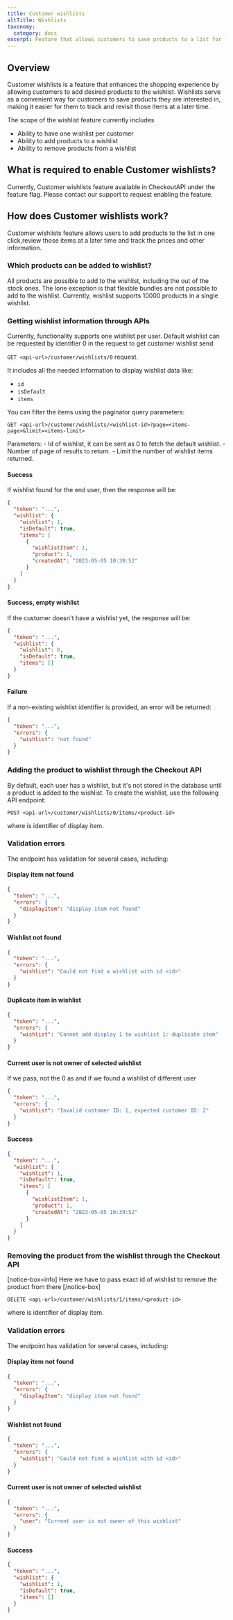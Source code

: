 ```yaml
---
title: Customer wishlists
altTitle: Wishlists
taxonomy:
  category: docs
excerpt: Feature that allows customers to save products to a list for later viewing.
---
```


## Overview

Customer wishlists is a feature that enhances the shopping experience by allowing customers to
add desired products to the wishlist. Wishlists serve as a convenient way for customers to save
products they are interested in, making it easier for them to track and revisit those items at a later time.

The scope of the wishlist feature currently includes

* Ability to have one wishlist per customer
* Ability to add products to a wishlist
* Ability to remove products from a wishlist

## What is required to enable Customer wishlists?

Currently, Customer wishlists feature available in CheckoutAPI under the feature flag. Please contact our support to request enabling the feature.

## How does Customer wishlists work?

Customer wishlists feature allows users to add products to the list in one click,review those items at a later time and track the prices and other information.

### Which products can be added to wishlist?

All products are possible to add to the wishlist, including the out of the stock ones.
The lone exception is that flexible bundles are not possible to add to the wishlist.
Currently, wishlist supports 10000 products in a single wishlist.

### Getting wishlist information through APIs

Currently, functionality supports one wishlist per user.
Default wishlist can be requested by identifier 0 in the request to get customer wishlist send

`GET <api-url>/customer/wishlists/0` request.

It includes all the needed information to display wishlist data like:

* `id`
* `isDefault`
* `items`

You can filter the items using the paginator query parameters:

`GET <api-url>/customer/wishlists/<wishlist-id>?page=<items-page>&limit=<items-limit>`

Parameters:
<wishlist-id> - Id of wishlist, it can be sent as 0 to fetch the default wishlist.
<items-page> - Number of page of results to return.
<items-limit> - Limit the number of wishlist items returned.

#### Success

If wishlist found for the end user, then the response will be:

```json
{
  "token": "...",
  "wishlist": {
    "wishlist": 1,
    "isDefault": true,
    "items": [
      {
        "wishlistItem": 1,
        "product": 1,
        "createdAt": "2023-05-05 10:39:52"
      }
    ]
  }
}
```

#### Success, empty wishlist

If the customer doesn't have a wishlist yet, the response will be:

```json
{
  "token": "...",
  "wishlist": {
    "wishlist": 0,
    "isDefault": true,
    "items": []
  }
}
```

#### Failure

If a non-existing wishlist identifier is provided, an error will be returned:

```json
{
  "token": "...",
  "errors": {
    "wishlist": "not found"
  }
}
```

### Adding the product to wishlist through the Checkout API

By default, each user has a wishlist, but it's not stored in the database until a product is added to the wishlist. 
To create the wishlist, use the following API endpoint:

`POST <api-url>/customer/wishlists/0/items/<product-id>`

where <product-id> is identifier of display item.

### Validation errors

The endpoint has validation for several cases, including:

#### Display item not found

```json
{
  "token": "...",
  "errors": {
    "displayItem": "display item not found"
  }
}
```

#### Wishlist not found

```json
{
  "token": "...",
  "errors": {
    "wishlist": "Could not find a wishlist with id <id>"
  }
}
```

#### Duplicate item in wishlist

```json
{
  "token": "...",
  "errors": {
    "wishlist": "Cannot add display 1 to wishlist 1: duplicate item"
  }
}
```

#### Current user is not owner of selected wishlist

If we pass, not the 0 as <wishlist-id> and if we found a wishlist of different user

```json
{
  "token": "...",
  "errors": {
    "wishlist": "Invalid customer ID: 1, expected customer ID: 2"
  }
}
```

#### Success

```json
{
  "token": "...",
  "wishlist": {
    "wishlist": 1,
    "isDefault": true,
    "items": [
      {
        "wishlistItem": 1,
        "product": 1,
        "createdAt": "2023-05-05 10:39:52"
      }
    ]
  }
}
```

### Removing the product from the wishlist through the Checkout API

[notice-box=info]
Here we have to pass exact id of wishlist to remove the product from there
[/notice-box]

`DELETE <api-url>/customer/wishlists/1/items/<product-id>`

where <product-id> is identifier of display item.

### Validation errors

The endpoint has validation for several cases, including:

#### Display item not found

```json
{
  "token": "...",
  "errors": {
    "displayItem": "display item not found"
  }
}
```

#### Wishlist not found

```json
{
  "token": "...",
  "errors": {
    "wishlist": "Could not find a wishlist with id <id>"
  }
}
```

#### Current user is not owner of selected wishlist

```json
{
  "token": "...",
  "errors": {
    "user": "Current user is not owner of this wishlist"
  }
}
```

#### Success

```json
{
  "token": "...",
  "wishlist": {
    "wishlist": 1,
    "isDefault": true,
    "items": []
  }
}
```
